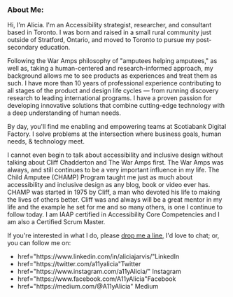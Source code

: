 ### About Me:  
Hi, I’m Alicia. I'm an Accessibility strategist, researcher, and consultant based in Toronto. I was born and raised in a small rural community just outside of Stratford, Ontario, and moved to Toronto to pursue my post-secondary education.

Following the War Amps philosophy of "amputees helping amputees," as well as, taking a human-centered and research-informed approach, my background allows me to see products as experiences and treat them as such. I have more than 10 years of professional experience contributing to all stages of the product and design life cycles — from running discovery research to leading international programs. I have a proven passion for developing innovative solutions that combine cutting-edge technology with a deep understanding of human needs. 

By day, you'll find me enabling and empowering teams at Scotiabank Digital Factory. I solve problems at the intersection where business goals, human needs, & technology meet.

I cannot even begin to talk about accessibility and inclusive design without talking about Cliff Chadderton and The War Amps first. The War Amps was always, and still continues to be a very important influence in my life. The Child Amputee (CHAMP) Program taught me just as much about accessibility and inclusive design as any blog, book or video ever has. CHAMP was started in 1975 by Cliff, a man who devoted his life to making the lives of others better. Cliff was and always will be a great mentor in my life and the example he set for me and so many others, is one I continue to follow today. I am IAAP certified in Accessibility Core Competencies and I am also a Certified Scrum Master.  

If you're interested in what I do, please <a href="mailto:hello@alicia.design">drop me a line,</a> I'd love to chat; or, you can follow me on:    
 <P>
 <ul>
 <li><a> href="https://www.linkedin.com/in/aliciajarvis/"</a>LinkedIn</li>
  <li><a> href="https://twitter.com/a11yalicia"</a>Twitter</li> 
  <li><a> href="https://www.instagram.com/a11yAlicia/"</a> Instagram</a></li>
  <li><a> href="https://www.facebook.com/A11yAlicia"</a>Facebook</li> 
  <li><a> href="https://medium.com/@A11yAlicia" </a>Medium </li>
 </ul>
</p>
 
